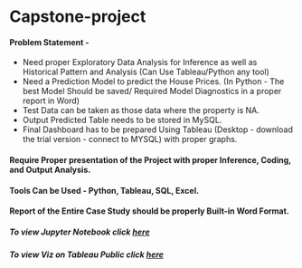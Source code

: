 # Capstone-project
#### Problem Statement -
* Need proper Exploratory Data Analysis for Inference as well as Historical Pattern and Analysis (Can Use Tableau/Python any tool)
* Need a Prediction Model to predict the House Prices. (In Python - The best Model Should be saved/ Required Model Diagnostics in a proper report in Word)
* Test Data can be taken as those data where the property is NA.
* Output Predicted Table needs to be stored in MySQL.
* Final Dashboard has to be prepared Using Tableau (Desktop - download the trial version - connect to MYSQL) with proper graphs.
#### Require Proper presentation of the Project with proper Inference, Coding, and Output Analysis.
#### Tools Can be Used - Python, Tableau, SQL, Excel.
#### Report of the Entire Case Study should be properly Built-in Word Format.
##### To view Jupyter Notebook click [here](url)
##### To view Viz on Tableau Public click [here](https://public.tableau.com/app/profile/sruti2331/viz/makaan_pred_pricevizz/Dashboard1?publish=yes)
